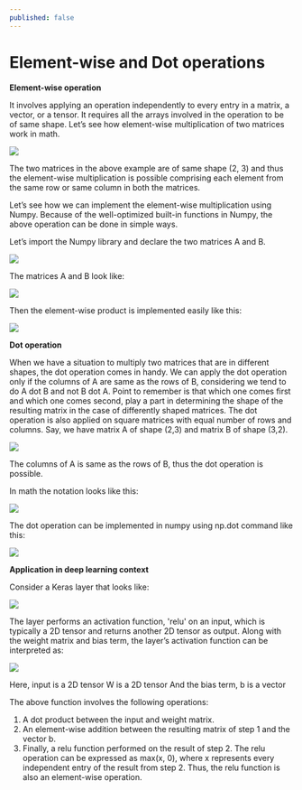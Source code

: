 ```yaml
---
published: false
---
```

# Element-wise and Dot operations

**Element-wise operation**

It involves applying an operation independently to every entry in a matrix, a vector, or a tensor. It requires all the arrays involved in the operation to be of same shape. Let’s see how element-wise multiplication of two matrices work in math.

<img src="http://chidamodu.github.io/blog/images//element-wise operation pic1.png">

The two matrices in the above example are of same shape (2, 3) and thus the element-wise multiplication is possible comprising each element from the same row or same column in both the matrices.

Let’s see how we can implement the element-wise multiplication using Numpy. Because of the well-optimized built-in functions in Numpy, the above operation can be done in simple ways.

Let’s import the Numpy library and declare the two matrices A and B.

<img src="http://chidamodu.github.io/blog/images//a and b for element-wise numpy.png">


The matrices A and B look like:

<img src="http://chidamodu.github.io/blog/images//a and b for element-wise operation.png">


Then the element-wise product is implemented easily like this:

<img src="http://chidamodu.github.io/blog/images//element-wise product.png">


**Dot operation**

When we have a situation to multiply two matrices that are in different shapes, the dot operation comes in handy. We can apply the dot operation only if the columns of A are same as the rows of B, considering we tend to do A dot B and not B dot A. Point to remember is that which one comes first and which one comes second, play a part in determining the shape of the resulting matrix in the case of differently shaped matrices. The dot operation is also applied on square matrices with equal number of rows and columns. Say, we have matrix A of shape (2,3) and matrix B of shape (3,2).

<img src="http://chidamodu.github.io/blog/images//dot operation pic1.png">

The columns of A is same as the rows of B, thus the dot operation is possible.


In math the notation looks like this:

<img src="http://chidamodu.github.io/blog/images//math notation of dot operation.png">


The dot operation can be implemented in numpy using np.dot command like this:

<img src="http://chidamodu.github.io/blog/images//dot product of a and b using numpy.png">


**Application in deep learning context**

Consider a Keras layer that looks like:

<img src="http://chidamodu.github.io/blog/images//keras dense layer.png">

The layer performs an activation function, 'relu' on an input, which is typically a 2D tensor and returns another 2D tensor as output. Along with the weight matrix and bias term, the layer’s activation function can be interpreted as:

<img src="http://chidamodu.github.io/blog/images//relu output.png">

Here, input is a 2D tensor
W is a 2D tensor
And the bias term, b is a vector

The above function involves the following operations:
1. A dot product between the input and weight matrix. 
2. An element-wise addition between the resulting matrix of step 1 and the vector b.
3. Finally, a relu function performed on the result of step 2. The relu operation can be expressed as max(x, 0), where x represents every independent entry of the result from step 2. Thus, the relu function is also an element-wise operation.





